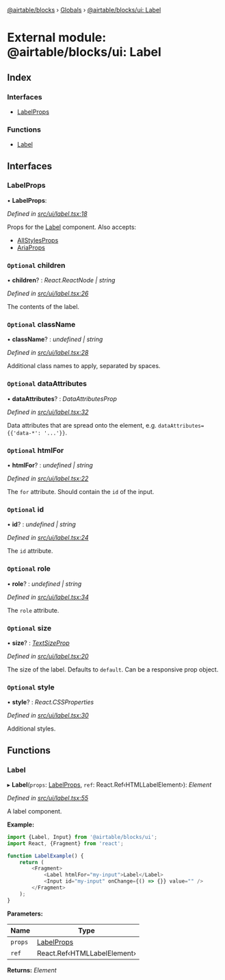 [@airtable/blocks](../README.md) › [Globals](../globals.md) ›
[@airtable/blocks/ui: Label](_airtable_blocks_ui__label.md)

# External module: @airtable/blocks/ui: Label

## Index

### Interfaces

-   [LabelProps](_airtable_blocks_ui__label.md#labelprops)

### Functions

-   [Label](_airtable_blocks_ui__label.md#label)

## Interfaces

### LabelProps

• **LabelProps**:

_Defined in
[src/ui/label.tsx:18](https://github.com/airtable/blocks/blob/@airtable/blocks@0.0.35/packages/sdk/src/ui/label.tsx#L18)_

Props for the [Label](_airtable_blocks_ui__label.md#label) component. Also accepts:

-   [AllStylesProps](_airtable_blocks_ui_system__all_style_props.md#allstylesprops)
-   [AriaProps](_airtable_blocks_ui_types__aria_props.md#ariaprops)

### `Optional` children

• **children**? : _React.ReactNode | string_

_Defined in
[src/ui/label.tsx:26](https://github.com/airtable/blocks/blob/@airtable/blocks@0.0.35/packages/sdk/src/ui/label.tsx#L26)_

The contents of the label.

### `Optional` className

• **className**? : _undefined | string_

_Defined in
[src/ui/label.tsx:28](https://github.com/airtable/blocks/blob/@airtable/blocks@0.0.35/packages/sdk/src/ui/label.tsx#L28)_

Additional class names to apply, separated by spaces.

### `Optional` dataAttributes

• **dataAttributes**? : _DataAttributesProp_

_Defined in
[src/ui/label.tsx:32](https://github.com/airtable/blocks/blob/@airtable/blocks@0.0.35/packages/sdk/src/ui/label.tsx#L32)_

Data attributes that are spread onto the element, e.g. `dataAttributes={{'data-*': '...'}}`.

### `Optional` htmlFor

• **htmlFor**? : _undefined | string_

_Defined in
[src/ui/label.tsx:22](https://github.com/airtable/blocks/blob/@airtable/blocks@0.0.35/packages/sdk/src/ui/label.tsx#L22)_

The `for` attribute. Should contain the `id` of the input.

### `Optional` id

• **id**? : _undefined | string_

_Defined in
[src/ui/label.tsx:24](https://github.com/airtable/blocks/blob/@airtable/blocks@0.0.35/packages/sdk/src/ui/label.tsx#L24)_

The `id` attribute.

### `Optional` role

• **role**? : _undefined | string_

_Defined in
[src/ui/label.tsx:34](https://github.com/airtable/blocks/blob/@airtable/blocks@0.0.35/packages/sdk/src/ui/label.tsx#L34)_

The `role` attribute.

### `Optional` size

• **size**? : _[TextSizeProp](_airtable_blocks_ui__text.md#textsizeprop)_

_Defined in
[src/ui/label.tsx:20](https://github.com/airtable/blocks/blob/@airtable/blocks@0.0.35/packages/sdk/src/ui/label.tsx#L20)_

The size of the label. Defaults to `default`. Can be a responsive prop object.

### `Optional` style

• **style**? : _React.CSSProperties_

_Defined in
[src/ui/label.tsx:30](https://github.com/airtable/blocks/blob/@airtable/blocks@0.0.35/packages/sdk/src/ui/label.tsx#L30)_

Additional styles.

## Functions

### Label

▸ **Label**(`props`: [LabelProps](_airtable_blocks_ui__label.md#labelprops), `ref`:
React.Ref‹HTMLLabelElement›): _Element_

_Defined in
[src/ui/label.tsx:55](https://github.com/airtable/blocks/blob/@airtable/blocks@0.0.35/packages/sdk/src/ui/label.tsx#L55)_

A label component.

**Example:**

```js
import {Label, Input} from '@airtable/blocks/ui';
import React, {Fragment} from 'react';

function LabelExample() {
    return (
        <Fragment>
            <Label htmlFor="my-input">Label</Label>
            <Input id="my-input" onChange={() => {}} value="" />
        </Fragment>
    );
}
```

**Parameters:**

| Name    | Type                                                   |
| ------- | ------------------------------------------------------ |
| `props` | [LabelProps](_airtable_blocks_ui__label.md#labelprops) |
| `ref`   | React.Ref‹HTMLLabelElement›                            |

**Returns:** _Element_
